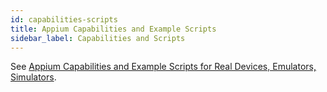 ```yaml
---
id: capabilities-scripts
title: Appium Capabilities and Example Scripts
sidebar_label: Capabilities and Scripts
---
```


See [Appium Capabilities and Example Scripts for Real Devices, Emulators, Simulators](https://wiki.saucelabs.com/pages/viewpage.action?pageId=120271039).
